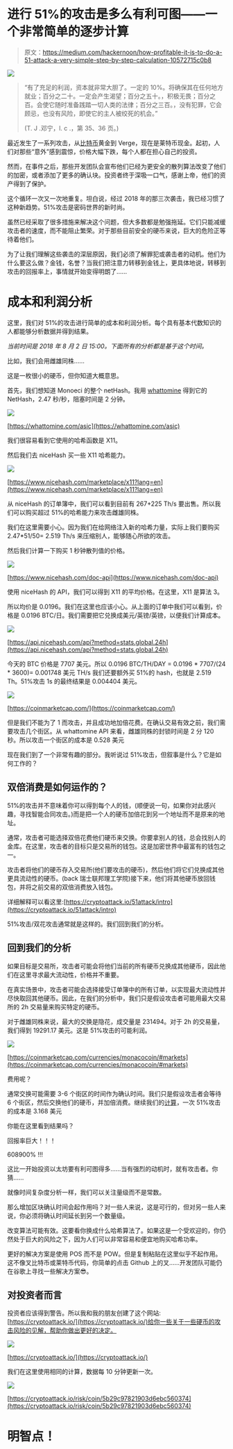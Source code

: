 # 进行 51%的攻击是多么有利可图——一个非常简单的逐步计算

> 原文：<https://medium.com/hackernoon/how-profitable-it-is-to-do-a-51-attack-a-very-simple-step-by-step-calculation-10572715c0b8>

![](img/c0431aeddb6d64529c47b6ff410f55a2.png)

> “有了充足的利润，资本就非常大胆了。一定的 10%。将确保其在任何地方就业；百分之二十。一定会产生渴望；百分之五十。，积极无畏；百分之百。会使它随时准备践踏一切人类的法律；百分之三百。，没有犯罪，它会顾忌，也没有风险，即使它的主人被绞死的机会。”
> 
> (T. J .邓宁，l. c .，第 35、36 页。)

最近发生了一系列攻击，从[比特币](https://hackernoon.com/tagged/bitcoin)黄金到 Verge，现在是莱特币现金。起初，人们对那些“意外”感到震惊，价格大幅下跌，每个人都在担心自己的投资。

然而，在事件之后，那些开发团队会宣布他们已经为更安全的散列算法改变了他们的加密，或者添加了更多的确认块。投资者终于深吸一口气，感谢上帝，他们的资产得到了保护。

这个循环一次又一次地重复。坦白说，经过 2018 年的那三次袭击，我已经习惯了这种新趋势。51%攻击是密码世界的新时尚。

虽然已经采取了很多措施来解决这个问题，但大多数都是勉强拖延。它们只能减缓攻击者的速度，而不能阻止繁荣。对于那些目前安全的硬币来说，巨大的危险正等待着他们。

为了让我们理解这些袭击的深层原因，我们必须了解罪犯或袭击者的动机。他们为什么要这么做？金钱，名誉？当我们把注意力转移到金钱上，更具体地说，转移到攻击的回报率上，事情就开始变得明朗了……

# 成本和利润分析

这里，我们对 51%的攻击进行简单的成本和利润分析。每个具有基本代数知识的人都能够分析数据并得到结果。

*当前时间是 2018 年 8 月 2 日 15:00。下面所有的分析都是基于这个时间。*

比如，我们会用雌雄同株……

这是一枚很小的硬币，但你知道大概意思。

首先，我们想知道 Monoeci 的整个 netHash。我用 [whattomine](https://whattomine.com) 得到它的 NetHash，2.47 秒/秒，阻塞时间是 2 分钟。

![](img/d75d86fe749b8cf2b1b378cf1920bca7.png)

[https://whattomine.com/asic](https://whattomine.com/asic)

我们很容易看到它使用的哈希函数是 X11。

然后我们去 niceHash 买一些 X11 哈希能力。

![](img/4c4a92916dfdab619aeb44c230158055.png)

[https://www.nicehash.com/marketplace/x11?lang=en](https://www.nicehash.com/marketplace/x11?lang=en)

从 niceHash 的订单簿中，我们可以看到目前有 267+225 Th/s 要出售。所以我们可以购买超过 51%的哈希能力来攻击雌雄同株。

我们在这里需要小心。因为我们在给网络注入新的哈希力量，实际上我们要购买 2.47*51/50= 2.519 Th/s 来压缩别人，能够随心所欲的攻击。

然后我们计算一下购买 1 秒钟散列值的价格。

![](img/21ede34757256e823531eaa1cacfbd85.png)

[https://www.nicehash.com/doc-api](https://www.nicehash.com/doc-api)

使用 niceHash 的 API，我们可以得到 X11 的平均价格。在这里，X11 是算法 3。

所以均价是 0.0196。我们在这里也应该小心。从上面的订单中我们可以看到，价格是 0.0196 BTC/日。我们需要把它兑换成美元/英镑/英镑，以便我们计算成本。

![](img/466fca210808acb28a57b4e4b9e18dd7.png)

[https://api.nicehash.com/api?method=stats.global.24h](https://api.nicehash.com/api?method=stats.global.24h)

今天的 BTC 价格是 7707 美元。所以 0.0196 BTC/TH/DAY = 0.0196 * 7707/(24 * 3600)= 0.001748 美元 TH/s 我们还要额外买 51%的 hash，也就是 2.519 Th。51%攻击 1s 的最终结果是 0.004404 美元。

![](img/437ab20d1fb7a92276231d1f901baf7b.png)

[https://coinmarketcap.com/](https://coinmarketcap.com/)

但是我们不能为了 1 而攻击，并且成功地加倍花费。在确认交易有效之前，我们需要攻击几个街区。从 whattomine API 来看，雌雄同株的封锁时间是 2 分 120 秒。所以攻击一个街区的成本是 0.528 美元

现在我们到了一个非常有趣的部分。我听说过 51%攻击，但叙事是什么？它是如何工作的？

## 双倍消费是如何运作的？

51%的攻击并不意味着你可以得到每个人的钱，(顺便说一句，如果你对此感兴趣，寻找智能合同攻击。)而是把一个人的硬币加倍花到另一个地址而不是原来的地址。

通常，攻击者可能选择双倍花费他们硬币来交换。你要拿别人的钱，总会找别人的金库。在这里，攻击者的目标只是交易所的钱包。这是加密世界中最富有的钱包之一。

攻击者将他们的硬币存入交易所(他们要攻击的硬币)，然后他们将它们兑换成其他更具流动性的硬币。(back 瑞士联邦理工学院)接下来，他们将其他硬币放回钱包，并将之前交易的双倍消费放入钱包。

详细解释可以看这里:[https://cryptoattack.io/51attack/intro](https://cryptoattack.io/51attack/intro)

51%攻击/双花攻击通常就是这样的。我们回到我们的分析。

## 回到我们的分析

如果目标是交易所，攻击者可能会将他们当前的所有硬币兑换成其他硬币，因此他们在这里寻求最大流动性，价格并不重要。

在真实场景中，攻击者可能会选择接受订单簿中的所有订单，以实现最大流动性并尽快取回其他硬币。因此，在我们的分析中，我们只是假设攻击者可能用最大交易所的 2h 交易量来购买特定的硬币。

对于雌雄同株来说，最大的交换是隐花，成交量是 231494。对于 2h 的交易量，我们得到 19291.17 美元。这是 51%攻击的可能利润。

![](img/ca59a21f1dcefc260b46c45e433256ea.png)

[https://coinmarketcap.com/currencies/monacocoin/#markets](https://coinmarketcap.com/currencies/monacocoin/#markets)

费用呢？

通常交换可能需要 3-6 个街区的时间作为确认时间。我们只是假设攻击者会等待 6 个街区，然后交换他们的硬币，并加倍消费。继续我们的[计算](https://hackernoon.com/tagged/calculation)，一次 51%攻击的成本是 3.168 美元

你能在这里看到结果吗？

回报率巨大！！！

608900% !!!

这比一开始投资以太坊要有利可图得多……当有强烈的动机时，就有攻击者。你猜……

就像时间复杂度分析一样，我们可以关注量级而不是常数。

那么增加区块确认时间会起作用吗？对一些人来说，这是可行的，但对另一些人来说，你必须将确认时间延长到另一个数量级。

改变算法可能有效。这要看你换成什么哈希算法了。如果这是一个受欢迎的，你仍然处于巨大的风险之下，因为人们可以非常容易和便宜地购买哈希功率。

更好的解决方案是使用 POS 而不是 POW。但是复制粘贴在这里似乎不起作用。这不像叉比特币或莱特币代码，你简单的点击 Github 上的叉…...开发团队可能仍在谷歌上寻找一些解决方案😎。

## 对投资者而言

投资者应该得到警告。所以我和我的朋友创建了这个网站:[https://cryptoattack.io/](https://cryptoattack.io/)给你一些关于一些硬币的攻击风险的见解，帮助你做出更好的决定。

![](img/ea0d6e1753522b6effe79834ce9d6e45.png)

[https://cryptoattack.io/](https://cryptoattack.io/)

我们在这里使用相同的计算，数据每 10 分钟更新一次。

![](img/73b1a8ca5e5df74383602728e12bfb33.png)

[https://cryptoattack.io/risk/coin/5b29c97821903d6ebc560374](https://cryptoattack.io/risk/coin/5b29c97821903d6ebc560374)

# 明智点！